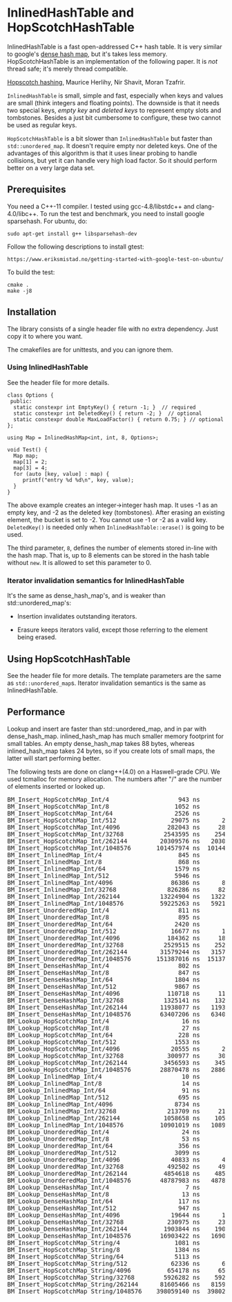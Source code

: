 # InlinedHashTable and HopScotchHashTable

InlinedHashTable is a fast open-addressed C++ hash table.  It is very similar to
google's
[dense hash map](http://goog-sparsehash.sourceforge.net/doc/dense_hash_map.html),
but it's takes less memory. HopScotchHashTable is an implementation of the
following paper.  It is _not_ thread safe; it's merely thread compatible.

[Hopscotch hashing](https://pdfs.semanticscholar.org/48c2/af3d559fb2c7ef5e71efd24ab5ae217c1fee.pdf),
Maurice Herlihy, Nir Shavit, Moran Tzafrir.

`InlinedHashTable` is small, simple and fast, especially when keys and values
are small (think integers and floating points). The downside is that it needs
two special keys, _empty key_ and _deleted keys_ to represent empty slots and
tombstones. Besides a just bit cumbersome to configure, these two cannot be used
as regular keys.

`HopScotchHashTable` is a bit slower than `InlinedHashTable` but faster than
`std::unordered_map`. It doesn't require empty nor deleted keys. One of the
advantages of this algorithm is that it uses linear probing to handle
collisions, but yet it can handle very high load factor. So it should perform
better on a very large data set.

## Prerequisites

You need a C++-11 compiler. I tested using gcc-4.8/libstdc++ and clang-4.0/libc++.
To run the test and benchmark, you need to install google sparsehash. For ubuntu, do:

    sudo apt-get install g++ libsparsehash-dev

Follow the following descriptions to install gtest:

    https://www.eriksmistad.no/getting-started-with-google-test-on-ubuntu/

To build the test:

    cmake .
    make -j8


## Installation

The library consists of a single header file with no extra dependency. Just copy
it to where you want.

The cmakefiles are for unittests, and you can ignore them.

### Using InlinedHashTable

See the header file for more details.

```
class Options {
 public:
  static constexpr int EmptyKey() { return -1; }  // required
  static constexpr int DeletedKey() { return -2; }  // optional
  static constexpr double MaxLoadFactor() { return 0.75; } // optional
};

using Map = InlinedHashMap<int, int, 8, Options>;

void Test() {
  Map map;
  map[1] = 2;
  map[3] = 4;
  for (auto [key, value] : map) {
     printf("entry %d %d\n", key, value);
  }
}
```

The above example creates an integer→integer hash map. It uses -1 as an empty
key, and -2 as the deleted key (tombstones).  After erasing an existing element,
the bucket is set to -2. You cannot use -1 or -2 as a valid key. `DeletedKey()`
is needed only when `InlinedHashTable::erase()` is going to be used.

The third parameter, `8`, defines the number of elements stored in-line with the
hash map. That is, up to 8 elements can be stored in the hash table without
`new`. It is allowed to set this parameter to 0.

### Iterator invalidation semantics for InlinedHashTable

It's the same as dense\_hash\_map's, and is weaker than std::unordered\_map's:

- Insertion invalidates outstanding iterators.

- Erasure keeps iterators valid, except those referring to the element being
  erased.

## Using HopScotchHashTable

See the header file for more details. The template parameters are the same as
`std::unordered_map`s. Iterator invalidation semantics is the same as
InlinedHashTable.

## Performance

Lookup and insert are faster than std::unordered_map, and in par with
dense\_hash\_map. inlined\_hash\_map has much smaller memory footprint for small
tables. An empty dense\_hash\_map takes 88 bytes, whereas inlined\_hash\_map
takes 24 bytes, so if you create lots of small maps, the latter will start
performing better.

The following tests are done on clang++(4.0) on a Haswell-grade CPU. We used
tcmalloc for memory allocation.  The numbers after "/" are the number of
elements inserted or looked up.

<pre>
BM_Insert_HopScotchMap_Int/4                   943 ns        943 ns     604541
BM_Insert_HopScotchMap_Int/8                  1052 ns       1052 ns     664131
BM_Insert_HopScotchMap_Int/64                 2526 ns       2525 ns     277414
BM_Insert_HopScotchMap_Int/512               29075 ns      29085 ns      24100
BM_Insert_HopScotchMap_Int/4096             282043 ns     282080 ns       2481
BM_Insert_HopScotchMap_Int/32768           2543595 ns    2543481 ns        276
BM_Insert_HopScotchMap_Int/262144         20309576 ns   20308259 ns         34
BM_Insert_HopScotchMap_Int/1048576       101457974 ns  101448429 ns          7
BM_Insert_InlinedMap_Int/4                     845 ns        845 ns     827415
BM_Insert_InlinedMap_Int/8                     868 ns        869 ns     812258
BM_Insert_InlinedMap_Int/64                   1579 ns       1579 ns     443574
BM_Insert_InlinedMap_Int/512                  5946 ns       5947 ns     116834
BM_Insert_InlinedMap_Int/4096                86386 ns      86417 ns       8124
BM_Insert_InlinedMap_Int/32768              826286 ns     826297 ns        848
BM_Insert_InlinedMap_Int/262144           13224904 ns   13224163 ns         53
BM_Insert_InlinedMap_Int/1048576          59225263 ns   59219832 ns         12
BM_Insert_UnorderedMap_Int/4                   811 ns        810 ns     858459
BM_Insert_UnorderedMap_Int/8                   895 ns        894 ns     784535
BM_Insert_UnorderedMap_Int/64                 2420 ns       2420 ns     290581
BM_Insert_UnorderedMap_Int/512               16677 ns      16682 ns      42058
BM_Insert_UnorderedMap_Int/4096             184362 ns     184355 ns       3765
BM_Insert_UnorderedMap_Int/32768           2529515 ns    2529361 ns        277
BM_Insert_UnorderedMap_Int/262144         31579244 ns   31575242 ns         22
BM_Insert_UnorderedMap_Int/1048576       151387016 ns  151371978 ns          5
BM_Insert_DenseHashMap_Int/4                   802 ns        802 ns     872195
BM_Insert_DenseHashMap_Int/8                   847 ns        847 ns     826408
BM_Insert_DenseHashMap_Int/64                 1804 ns       1802 ns     387969
BM_Insert_DenseHashMap_Int/512                9867 ns       9879 ns      70510
BM_Insert_DenseHashMap_Int/4096             110718 ns     110745 ns       6318
BM_Insert_DenseHashMap_Int/32768           1325141 ns    1325071 ns        528
BM_Insert_DenseHashMap_Int/262144         11938077 ns   11937301 ns         58
BM_Insert_DenseHashMap_Int/1048576        63407206 ns   63401394 ns         11
BM_Lookup_HopScotchMap_Int/4                    16 ns         16 ns   45118013
BM_Lookup_HopScotchMap_Int/8                    27 ns         27 ns   25819569
BM_Lookup_HopScotchMap_Int/64                  228 ns        228 ns    3062728
BM_Lookup_HopScotchMap_Int/512                1553 ns       1553 ns     451592
BM_Lookup_HopScotchMap_Int/4096              20555 ns      20553 ns      34254
BM_Lookup_HopScotchMap_Int/32768            300977 ns     300948 ns       2333
BM_Lookup_HopScotchMap_Int/262144          3456593 ns    3456249 ns        226
BM_Lookup_HopScotchMap_Int/1048576        28870478 ns   28867499 ns         24
BM_Lookup_InlinedMap_Int/4                      10 ns         10 ns   69227338
BM_Lookup_InlinedMap_Int/8                      14 ns         14 ns   49921994
BM_Lookup_InlinedMap_Int/64                     91 ns         91 ns    7061233
BM_Lookup_InlinedMap_Int/512                   695 ns        695 ns    1019383
BM_Lookup_InlinedMap_Int/4096                 8734 ns       8733 ns      84831
BM_Lookup_InlinedMap_Int/32768              213709 ns     213687 ns       3284
BM_Lookup_InlinedMap_Int/262144            1058658 ns    1058555 ns        663
BM_Lookup_InlinedMap_Int/1048576          10901019 ns   10899926 ns         65
BM_Lookup_UnorderedMap_Int/4                    24 ns         24 ns   29666537
BM_Lookup_UnorderedMap_Int/8                    53 ns         53 ns   13037353
BM_Lookup_UnorderedMap_Int/64                  356 ns        356 ns    1971142
BM_Lookup_UnorderedMap_Int/512                3099 ns       3098 ns     225246
BM_Lookup_UnorderedMap_Int/4096              40833 ns      40830 ns      17003
BM_Lookup_UnorderedMap_Int/32768            492502 ns     492451 ns       1422
BM_Lookup_UnorderedMap_Int/262144          4854618 ns    4854140 ns        145
BM_Lookup_UnorderedMap_Int/1048576        48787983 ns   48783085 ns         14
BM_Lookup_DenseHashMap_Int/4                     7 ns          7 ns  102440344
BM_Lookup_DenseHashMap_Int/8                    13 ns         13 ns   55428597
BM_Lookup_DenseHashMap_Int/64                  117 ns        117 ns    6017370
BM_Lookup_DenseHashMap_Int/512                 947 ns        947 ns     745749
BM_Lookup_DenseHashMap_Int/4096              19644 ns      19642 ns      35107
BM_Lookup_DenseHashMap_Int/32768            230975 ns     230953 ns       3016
BM_Lookup_DenseHashMap_Int/262144          1903844 ns    1903660 ns        369
BM_Lookup_DenseHashMap_Int/1048576        16903422 ns   16901719 ns         41
BM_Insert_HopScotchMap_String/4               1081 ns       1080 ns     648769
BM_Insert_HopScotchMap_String/8               1384 ns       1383 ns     505411
BM_Insert_HopScotchMap_String/64              5113 ns       5109 ns     136416
BM_Insert_HopScotchMap_String/512            62336 ns      62333 ns      11218
BM_Insert_HopScotchMap_String/4096          654178 ns     654153 ns       1066
BM_Insert_HopScotchMap_String/32768        5926282 ns    5925871 ns        119
BM_Insert_HopScotchMap_String/262144      81605466 ns   81596382 ns          9
BM_Insert_HopScotchMap_String/1048576    398059140 ns  398023573 ns          2
</pre>
